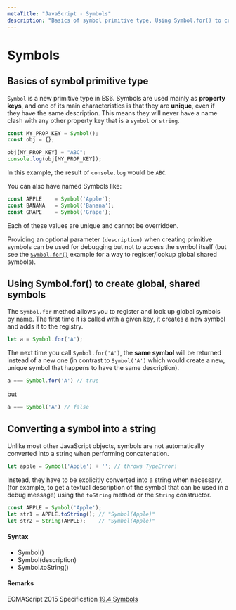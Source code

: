 ```yaml
---
metaTitle: "JavaScript - Symbols"
description: "Basics of symbol primitive type, Using Symbol.for() to create global, shared symbols, Converting a symbol into a string"
---
```


# Symbols



## Basics of symbol primitive type


`Symbol` is a new primitive type in ES6. Symbols are used mainly as **property keys**, and one of its main characteristics is that they are **unique**, even if they have the same description. This means they will never have a name clash with any other property key that is a `symbol` or `string`.

```js
const MY_PROP_KEY = Symbol();
const obj = {};

obj[MY_PROP_KEY] = "ABC";
console.log(obj[MY_PROP_KEY]); 

```

In this example, the result of `console.log` would be `ABC`.

You can also have named Symbols like:

```js
const APPLE    = Symbol('Apple');
const BANANA   = Symbol('Banana');
const GRAPE    = Symbol('Grape');

```

Each of these values are unique and cannot be overridden.

Providing an optional parameter `(description)` when creating primitive symbols  can be used for debugging but not to access the symbol itself (but see the [`Symbol.for()`](http://stackoverflow.com/documentation/javascript/2764/symbols/19176/using-symbol-for-to-create-global-shared-symbols) example for a way to register/lookup global shared symbols).



## Using Symbol.for() to create global, shared symbols


The `Symbol.for` method allows you to register and look up global symbols by name. The first time it is called with a given key, it creates a new symbol and adds it to the registry.

```js
let a = Symbol.for('A');

```

The next time you call `Symbol.for('A')`, the **same symbol** will be returned instead of a new one (in contrast to `Symbol('A')` which would create a new, unique symbol that happens to have the same description).

```js
a === Symbol.for('A') // true

```

but

```js
a === Symbol('A') // false

```



## Converting a symbol into a string


Unlike most other JavaScript objects, symbols are not automatically converted into a string when performing concatenation.

```js
let apple = Symbol('Apple') + ''; // throws TypeError!

```

Instead, they have to be explicitly converted into a string when necessary, (for example, to get a textual description of the symbol that can be used in a debug message) using the `toString` method or the `String` constructor.

```js
const APPLE = Symbol('Apple');
let str1 = APPLE.toString(); // "Symbol(Apple)"
let str2 = String(APPLE);    // "Symbol(Apple)"

```



#### Syntax


- Symbol()
- Symbol(description)
- Symbol.toString()



#### Remarks


ECMAScript 2015 Specification [19.4 Symbols](http://www.ecma-international.org/ecma-262/6.0/#sec-symbol-objects)

